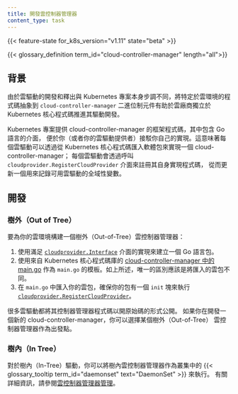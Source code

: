 ```yaml
---
title: 開發雲控制器管理器
content_type: task
---
```


<!--
reviewers:
- luxas
- thockin
- wlan0
title: Developing Cloud Controller Manager
content_type: concept
-->

<!-- overview -->

{{< feature-state for_k8s_version="v1.11" state="beta" >}}

{{< glossary_definition term_id="cloud-controller-manager" length="all">}}

<!-- body -->

<!--
## Background

Since cloud providers develop and release at a different pace compared to the Kubernetes project, abstracting the provider-specific code to the `cloud-controller-manager` binary allows cloud vendors to evolve independently from the core Kubernetes code.
-->
## 背景

由於雲驅動的開發和釋出與 Kubernetes 專案本身步調不同，將特定於雲環境的程式碼抽象到
`cloud-controller-manager` 二進位制元件有助於雲廠商獨立於 Kubernetes
核心程式碼推進其驅動開發。

<!--
The Kubernetes project provides skeleton cloud-controller-manager code with Go interfaces to allow you (or your cloud provider) to plug in your own implementations. This means that a cloud provider can implement a cloud-controller-manager by importing packages from Kubernetes core; each cloudprovider will register their own code by calling `cloudprovider.RegisterCloudProvider` to update a global variable of available cloud providers.
-->
Kubernetes 專案提供 cloud-controller-manager 的框架程式碼，其中包含 Go 語言的介面，
便於你（或者你的雲驅動提供者）接駁你自己的實現。這意味著每個雲驅動可以透過從
Kubernetes 核心程式碼匯入軟體包來實現一個 cloud-controller-manager；
每個雲驅動會透過呼叫 `cloudprovider.RegisterCloudProvider` 介面來註冊其自身實現程式碼，
從而更新一個用來記錄可用雲驅動的全域性變數。

<!--
## Developing
-->
## 開發

### 樹外（Out of Tree）

<!--
To build an out-of-tree cloud-controller-manager for your cloud, follow these steps:
-->
要為你的雲環境構建一個樹外（Out-of-Tree）雲控制器管理器：

<!--
1. Create a go package with an implementation that satisfies [cloudprovider.Interface](https://github.com/kubernetes/cloud-provider/blob/master/cloud.go).
2. Use [main.go in cloud-controller-manager](https://github.com/kubernetes/kubernetes/blob/master/cmd/cloud-controller-manager/main.go) from Kubernetes core as a template for your main.go. As mentioned above, the only difference should be the cloud package that will be imported.
3. Import your cloud package in `main.go`, ensure your package has an `init` block to run [cloudprovider.RegisterCloudProvider](https://github.com/kubernetes/cloud-provider/blob/master/plugins.go).
-->
1. 使用滿足 [`cloudprovider.Interface`](https://github.com/kubernetes/cloud-provider/blob/master/cloud.go)
   介面的實現來建立一個 Go 語言包。
2. 使用來自 Kubernetes 核心程式碼庫的
   [cloud-controller-manager 中的 main.go](https://github.com/kubernetes/kubernetes/blob/master/cmd/cloud-controller-manager/main.go)
   作為 `main.go` 的模板。如上所述，唯一的區別應該是將匯入的雲包不同。
3. 在 `main.go` 中匯入你的雲包，確保你的包有一個 `init` 塊來執行
   [`cloudprovider.RegisterCloudProvider`](https://github.com/kubernetes/cloud-provider/blob/master/plugins.go)。

<!--
Many cloud providers publish their controller manager code as open source. If you are creating
a new cloud-controller-manager from scratch, you could take an existing out-of-tree cloud
controller manager as your starting point.
-->
很多雲驅動都將其控制器管理器程式碼以開原始碼的形式公開。
如果你在開發一個新的 cloud-controller-manager，你可以選擇某個樹外（Out-of-Tree）
雲控制器管理器作為出發點。

### 樹內（In Tree）

<!--
For in-tree cloud providers, you can run the in-tree cloud controller manager as a {{< glossary_tooltip term_id="daemonset" >}} in your cluster. See [Cloud Controller Manager Administration](/docs/tasks/administer-cluster/running-cloud-controller/) for more details.
-->
對於樹內（In-Tree）驅動，你可以將樹內雲控制器管理器作為叢集中的
{{< glossary_tooltip term_id="daemonset" text="DaemonSet" >}} 來執行。
有關詳細資訊，請參閱[雲控制器管理器管理](/zh-cn/docs/tasks/administer-cluster/running-cloud-controller/)。

